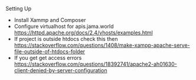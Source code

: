 Setting Up
- Install Xammp and Composer
- Configure virtualhost for apis.jama.world https://httpd.apache.org/docs/2.4/vhosts/examples.html
- If project is outside htdocs check this then https://stackoverflow.com/questions/1408/make-xampp-apache-serve-file-outside-of-htdocs-folder
- If you get get access errors https://stackoverflow.com/questions/18392741/apache2-ah01630-client-denied-by-server-configuration